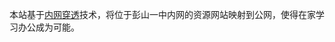 本站基于[内网穿透](https://cn.bing.com/search?pglt=129&q=%E5%86%85%E7%BD%91%E7%A9%BF%E9%80%8F "内网穿透")技术，将位于彭山一中内网的资源网站映射到公网，使得在家学习办公成为可能。